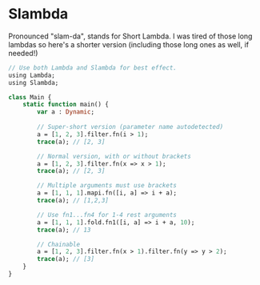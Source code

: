 # Slambda

Pronounced "slam-da", stands for Short Lambda. I was tired of those long lambdas so here's a shorter version (including those long ones as well, if needed!)

```haxe
// Use both Lambda and Slambda for best effect.
using Lambda;
using Slambda;

class Main {
	static function main() {
		var a : Dynamic;
		
		// Super-short version (parameter name autodetected)
		a = [1, 2, 3].filter.fn(i > 1);
		trace(a); // [2, 3]

		// Normal version, with or without brackets
		a = [1, 2, 3].filter.fn(x => x > 1);
		trace(a); // [2, 3]

		// Multiple arguments must use brackets
		a = [1, 1, 1].mapi.fn([i, a] => i + a);
		trace(a); // [1,2,3]

		// Use fn1...fn4 for 1-4 rest arguments
		a = [1, 1, 1].fold.fn1([i, a] => i + a, 10);
		trace(a); // 13

		// Chainable
		a = [1, 2, 3].filter.fn(x > 1).filter.fn(y => y > 2);
		trace(a); // [3]
	}
}
```
